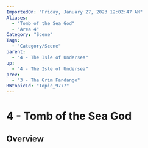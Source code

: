 ```yaml
---
ImportedOn: "Friday, January 27, 2023 12:02:47 AM"
Aliases:
  - "Tomb of the Sea God"
  - "Area 4"
Category: "Scene"
Tags:
  - "Category/Scene"
parent:
  - "4 - The Isle of Undersea"
up:
  - "4 - The Isle of Undersea"
prev:
  - "3 - The Grim Fandango"
RWtopicId: "Topic_9777"
---
```

# 4 - Tomb of the Sea God
## Overview
